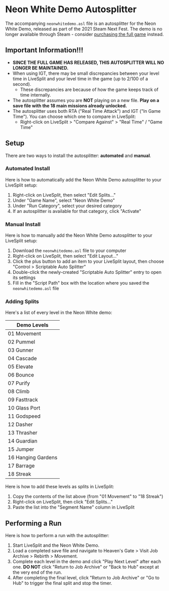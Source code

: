 # Neon White Demo Autosplitter

The accompanying `neonwhitedemo.asl` file is an autosplitter for the Neon White Demo, released as part of the 2021 Steam Next Fest. The demo is no longer available through Steam - consider [purchasing the full game](https://store.steampowered.com/app/1533420/Neon_White/) instead.

## Important Information!!!

* **SINCE THE FULL GAME HAS RELEASED, THIS AUTOSPLITTER WILL NO LONGER BE MAINTAINED.**
* When using IGT, there may be small discrepancies between your level time in LiveSplit and your level time in the game (up to 2/100 of a second).
    * These discrepancies are because of how the game keeps track of time internally.
* The autosplitter assumes you are **NOT** playing on a new file. **Play on a save file with the 18 main missions already unlocked.**
* The autosplitter uses both RTA ("Real Time Attack") and IGT ("In Game Time"). You can choose which one to compare in LiveSplit:
    * Right-click on LiveSplit > "Compare Against" > "Real Time" / "Game Time"

## Setup

There are two ways to install the autosplitter: **automated** and **manual**.

### Automated Install

Here is how to automatically add the Neon White Demo autosplitter to your LiveSplit setup:
1. Right-click on LiveSplit, then select "Edit Splits..."
2. Under "Game Name", select "Neon White Demo"
3. Under "Run Category", select your desired category
4. If an autosplitter is available for that category, click "Activate"

### Manual Install

Here is how to manually add the Neon White Demo autosplitter to your LiveSplit setup:
1. Download the `neonwhitedemo.asl` file to your computer
2. Right-click on LiveSplit, then select "Edit Layout..."
3. Click the plus button to add an item to your LiveSplit layout, then choose "Control > Scriptable Auto Splitter"
4. Double-click the newly-created "Scriptable Auto Splitter" entry to open its settings
5. Fill in the "Script Path" box with the location where you saved the `neonwhitedemo.asl` file

### Adding Splits

Here's a list of every level in the Neon White demo:

| Demo Levels |
|---|
| 01 Movement |
| 02 Pummel |
| 03 Gunner |
| 04 Cascade |
| 05 Elevate |
| 06 Bounce |
| 07 Purify |
| 08 Climb |
| 09 Fasttrack |
| 10 Glass Port |
| 11 Godspeed |
| 12 Dasher |
| 13 Thrasher |
| 14 Guardian |
| 15 Jumper |
| 16 Hanging Gardens |
| 17 Barrage |
| 18 Streak |

Here is how to add these levels as splits in LiveSplit:
1. Copy the contents of the list above (from "01 Movement" to "18 Streak")
2. Right-click on LiveSplit, then click "Edit Splits..."
3. Paste the list into the "Segment Name" column in LiveSplit

## Performing a Run

Here is how to perform a run with the autosplitter:
1. Start LiveSplit and the Neon White Demo.
2. Load a completed save file and navigate to Heaven's Gate > Visit Job Archive > Rebirth > Movement.
3. Complete each level in the demo and click "Play Next Level" after each one. **DO NOT** click "Return to Job Archive" or "Back to Hub" except at the very end of the run.
4. After completing the final level, click "Return to Job Archive" or "Go to Hub" to trigger the final split and stop the timer.

